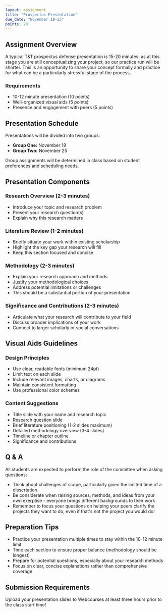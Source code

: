 ```yaml
---
layout: assignment
title: "Prospectus Presentation"
due_date: "November 18-25"
points: 20
---
```


## Assignment Overview

A typical T&T prospectus defense presentation is 15-20 minutes: as at this stage you are still conceptualizing your project, so our practice run will be shorter. This is an opportunity to share your concept formally and practice for what can be a particularly stressful stage of the process.

<div class="assignment-requirements">
<h3>Requirements</h3>
<ul>
<li>10-12 minute presentation (10 points)</li>
<li>Well-organized visual aids (5 points)</li>
<li>Presence and engagement with peers (5 points)
</ul>
</div>

## Presentation Schedule

Presentations will be divided into two groups:

- **Group One:** November 18
- **Group Two:** November 25

Group assignments will be determined in class based on student preferences and scheduling needs.

## Presentation Components

### Research Overview (2-3 minutes)
- Introduce your topic and research problem
- Present your research question(s)
- Explain why this research matters

### Literature Review (1-2 minutes)
- Briefly situate your work within existing scholarship
- Highlight the key gap your research will fill
- Keep this section focused and concise

### Methodology (2-3 minutes)
- Explain your research approach and methods
- Justify your methodological choices
- Address potential limitations or challenges
- This should be a substantial portion of your presentation

### Significance and Contributions (2-3 minutes)
- Articulate what your research will contribute to your field
- Discuss broader implications of your work
- Connect to larger scholarly or social conversations

## Visual Aids Guidelines

### Design Principles
- Use clear, readable fonts (minimum 24pt)
- Limit text on each slide
- Include relevant images, charts, or diagrams
- Maintain consistent formatting
- Use professional color schemes

### Content Suggestions
- Title slide with your name and research topic
- Research question slide
- Brief literature positioning (1-2 slides maximum)
- Detailed methodology overview (3-4 slides)
- Timeline or chapter outline
- Significance and contributions

## Q & A

All students are expected to perform the role of the committee when asking questions:
- Think about challenges of scope, particularly given the limited time of a dissertation
- Be considerate when raising sources, methods, and ideas from your own exerptise - everyone brings different backgrounds to their work
- Remember to focus your questions on helping your peers clarify the projects they want to do, even if that's not the project you would do!

## Preparation Tips

- Practice your presentation multiple times to stay within the 10-12 minute limit
- Time each section to ensure proper balance (methodology should be longest)
- Prepare for potential questions, especially about your research methods
- Focus on clear, concise explanations rather than comprehensive coverage

## Submission Requirements

Upload your presentation slides to Webcourses at least three hours prior to the class start time!